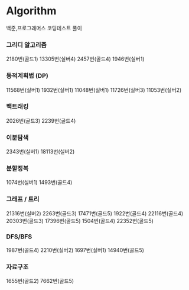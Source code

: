 # Algorithm
백준,프로그래머스 코딩테스트 풀이
### 그리디 알고리즘
2180번(골드1) 13305번(실버4) 2457번(골드4) 1946번(실버1)
### 동적계획법 (DP)
11568번(실버1) 1932번(실버1) 11048번(실버1) 11726번(실버3) 11053번(실버2)
### 백트래킹
2026번(골드3) 2239번(골드4)
### 이분탐색
2343번(실버1) 18113번(실버2)
### 분할정복
1074번(실버1) 1493번(골드4)
### 그래프 / 트리
21316번(실버2) 2263번(골드3) 17471번(골드5) 1922번(골드4) 22116번(골드4) 20303번(골드3) 17396번(골드5) 1504번(골드4) 22352번(골드5)
### DFS/BFS
1987번(골드4) 2210번(실버2) 1697번(실버1) 14940번(골드5)
### 자료구조
1655번(골드2) 7662번(골드5)
